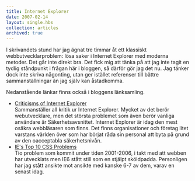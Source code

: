 ```yaml
---
title: Internet Explorer
date: 2007-02-14
layout: single.hbs
collection: articles
archived: true
---
```

I skrivandets stund har jag ägnat tre timmar åt ett klassiskt
webbutvecklarproblem: lösa saker i Internet Explorer med moderna
metoder. Det går inte direkt bra. Det fick mig att tänka på att jag inte
tagit en tydlig ståndpunkt i frågan här i bloggen, så därför gör jag det
nu. Jag tänker dock inte skriva någonting, utan ger istället referenser
till bättre sammanställningar än jag själv kan åstadkomma.

Nedanstående länkar finns också i bloggens länksamling.

-   [Criticisms of Internet
    Explorer](http://en.wikipedia.org/wiki/Criticisms_of_Internet_Explorer)\
    Sammanställer all kritik ur Internet Explorer. Mycket av det berör
    webutvecklare, men det största problemet som även berör vanliga
    användare är Säkerhetsavsnittet. Internet Explorer är idag den mest
    osäkra webbläsaren som finns. Det finns organisationer och företag
    litet varstans världen över som har börjat råda sin personal att
    byta på grund av den oacceptabla säkerhetsnivån.
-   [IE\'s Top 10 CSS
    Problems](http://archive.webstandards.org/css/winie/)\
    Tio problem som kommit under tiden 2001-2006, i takt med att webben
    har utvecklats men IE6 stått still som en stjälpt sköldpadda.
    Personligen har jag stått ansikte mot ansikte med kanske 6-7 av dem,
    varav en senast idag.